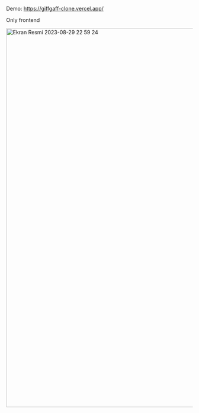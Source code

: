 Demo: https://giffgaff-clone.vercel.app/

Only frontend


<img width="1023" alt="Ekran Resmi 2023-08-29 22 59 24" src="https://github.com/barisbulutdemir/giffgaff-clone/assets/24826279/19b1f6a3-754f-4e0d-a190-dc59d859fd28">
